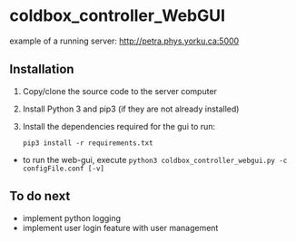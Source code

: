 # coldbox_controller_WebGUI


example of a running server:
http://petra.phys.yorku.ca:5000



Installation
------------
1. Copy/clone the source code to the server computer
2. Install Python 3 and pip3 (if they are not already installed)
3. Install the dependencies required for the gui to run:

    `pip3 install -r requirements.txt`


- to run the web-gui, execute `python3 coldbox_controller_webgui.py -c configFile.conf [-v]`


To do next
----------
- implement python logging
- implement user login feature with user management
